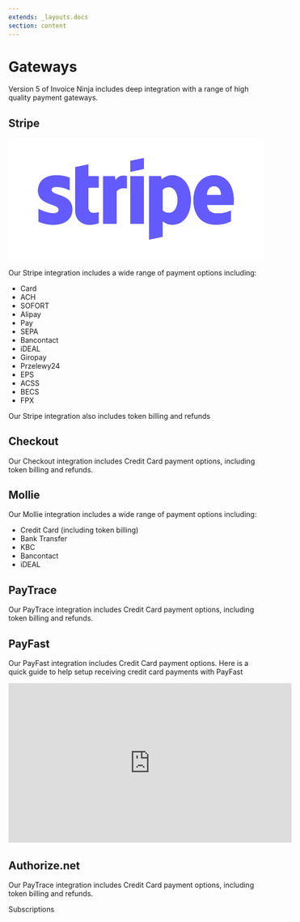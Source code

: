 ```yaml
---
extends: _layouts.docs 
section: content
---
```


# Gateways

Version 5 of Invoice Ninja includes deep integration with a range of high quality payment gateways. 

## Stripe
<p align="center">
	<img class="h-10" src="/assets/images/gateways/stripe.svg" alt="Stripe"/>
</p>

Our Stripe integration includes a wide range of payment options including:

- Card 
- ACH
- SOFORT
- Alipay
- Pay
- SEPA
- Bancontact
- iDEAL
- Giropay
- Przelewy24
- EPS
- ACSS
- BECS
- FPX

Our Stripe integration also includes token billing and refunds

## Checkout

Our Checkout integration includes Credit Card payment options, including token billing and refunds.

## Mollie

Our Mollie integration includes a wide range of payment options including:

- Credit Card (including token billing)
- Bank Transfer
- KBC
- Bancontact
- iDEAL

## PayTrace

Our PayTrace integration includes Credit Card payment options, including token billing and refunds.

## PayFast

Our PayFast integration includes Credit Card payment options. Here is a quick guide to help setup receiving credit card payments with PayFast

<iframe width="560" height="315" src="https://www.youtube.com/embed/SOQhEidfwdk" title="YouTube video player" frameborder="0" allow="accelerometer; autoplay; clipboard-write; encrypted-media; gyroscope; picture-in-picture" allowfullscreen></iframe>


## Authorize.net

Our PayTrace integration includes Credit Card payment options, including token billing and refunds.

<x-next url=/docs/subscriptions>Subscriptions</x-next>
